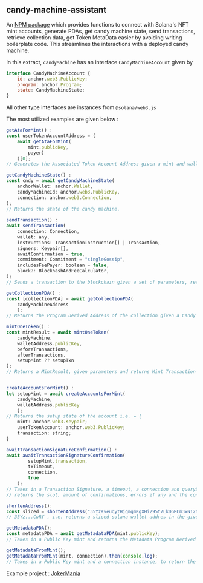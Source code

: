 ## candy-machine-assistant

An [NPM package](https://www.npmjs.com/package/candy-machine-assistant) which provides functions to connect with Solana's NFT mint accounts, generate PDAs, get candy machine state, send transactions, retrieve collection data, get Token MetaData easier by avoiding writing boilerplate code. 
This streamlines the interactions with a deployed candy machine.

In this extract, 
```candyMachine``` has an interface ```CandyMachineAccount``` given by  
	
```js
interface CandyMachineAccount {
	id: anchor.web3.PublicKey;
	program: anchor.Program;
	state: CandyMachineState;
}
```

All other type interfaces are instances from ```@solana/web3.js```

The most utilized examples are given below :

```js
getAtaForMint() :
const userTokenAccountAddress = (
    await getAtaForMint(
        mint.publicKey, 
        payer)
    )[0];
// Generates the Associated Token Account Address given a mint and walletAddress.

getCandyMachineState() :
const cndy = await getCandyMachineState(
    anchorWallet: anchor.Wallet,
	candyMachineId: anchor.web3.PublicKey,
	connection: anchor.web3.Connection,
);
// Returns the state of the candy machine.
    
sendTransaction() :
await sendTransaction(
    connection: Connection,
	wallet: any,
	instructions: TransactionInstruction[] | Transaction,
	signers: Keypair[],
	awaitConfirmation = true,
	commitment: Commitment = "singleGossip",
	includesFeePayer: boolean = false,
	block?: BlockhashAndFeeCalculator,
);
// Sends a transaction to the blockchain given a set of parameters, returns void.

getCollectionPDA() :
const [collectionPDA] = await getCollectionPDA(
    candyMachineAddress
    );
// Returns the Program Derived Address of the collection given a Candy Machine ID.

mintOneToken() :
const mintResult = await mintOneToken(
    candyMachine,
    walletAddress.publicKey,
    beforeTransactions,
    afterTransactions,
    setupMint ?? setupTxn
);
// Returns a MintResult, given parameters and returns Mint Transaction ID and a Metadata Key.


createAccountsForMint() :
let setupMint = await createAccountsForMint(
    candyMachine,
    walletAddress.publicKey
    );
// Returns the setup state of the account i.e. = {
    mint: anchor.web3.Keypair;
    userTokenAccount: anchor.web3.PublicKey;
    transaction: string;
}

awaitTransactionSignatureConfirmation() :
await awaitTransactionSignatureConfirmation(
        setupMint.transaction,
        txTimeout,
        connection,
        true
    );
// Takes in a Transaction Signature, a timeout, a connection and queryStatus 
// returns the slot, amount of confirmations, errors if any and the confirmation status.

shortenAddress():
const sliced = shortenAddress("35YzKveuqytHjgmgmKgXHi295t7LkDGRCm3xN12tCwRY",4)
// 35Yz...CwRY , i.e. returns a sliced solana wallet addres in the given format 

getMetadataPDA();
const metadataPDA = await getMetadataPDA(mint.publicKey);
// Takes in a Public Key mint and returns the Metadata Program Derived Address associated with it

getMetadataFromMint();
getMetadataFromMint(mint, connection).then(console.log);
// Takes in a Public Key mint and a connection instance, to return the metadata of the token

```

Example project : [JokerMania](https://github.com/priyansh71/JokerMania)
